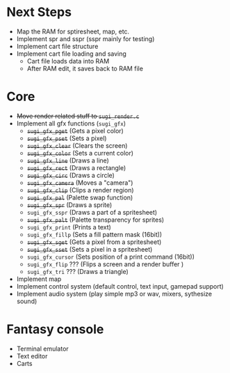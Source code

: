 # Next Steps
- Map the RAM for sptiresheet, map, etc.
- Implement spr and sspr (sspr mainly for testing)
- Implement cart file structure
- Implement cart file loading and saving
  * Cart file loads data into RAM
  * After RAM edit, it saves back to RAM file

# Core
- ~~Move render related stuff to `sugi_render.c`~~
- Implement all gfx functions (`sugi_gfx`)
  * ~~`sugi_gfx_pget`~~   (Gets a pixel color)
  * ~~`sugi_gfx_pset`~~   (Sets a pixel)
  * ~~`sugi_gfx_clear`~~  (Clears the screen)
  * ~~`sugi_gfx_color`~~  (Sets a current color)
  * ~~`sugi_gfx_line`~~   (Draws a line)
  * ~~`sugi_gfx_rect`~~   (Draws a rectangle)
  * ~~`sugi_gfx_circ`~~   (Draws a circle)
  * ~~`sugi_gfx_camera`~~ (Moves a "camera")
  * ~~`sugi_gfx_clip`~~   (Clips a render region)
  * ~~`sugi_gfx_pal`~~    (Palette swap function)
  * ~~`sugi_gfx_spr`~~    (Draws a sprite)
  * `sugi_gfx_sspr`       (Draws a part of a spritesheet)
  * ~~`sugi_gfx_palt`~~   (Palette transparency for sprites)
  * `sugi_gfx_print`      (Prints a text)
  * `sugi_gfx_fillp`      (Sets a fill pattern mask (16bit))
  * ~~`sugi_gfx_sget`~~   (Gets a pixel from a spritesheet)
  * ~~`sugi_gfx_sset`~~   (Sets a pixel in a spritesheet)
  * `sugi_gfx_cursor`     (Sets position of a print command (16bit))
  * `sugi_gfx_flip`   ??? (Flips a screen and a render buffer )
  * `sugi_gfx_tri`    ??? (Draws a triangle)
- Implement map
- Implement control system (default control, text input, gamepad support)
- Implement audio system (play simple mp3 or wav, mixers, sythesize sound)

# Fantasy console
- Terminal emulator
- Text editor
- Carts
